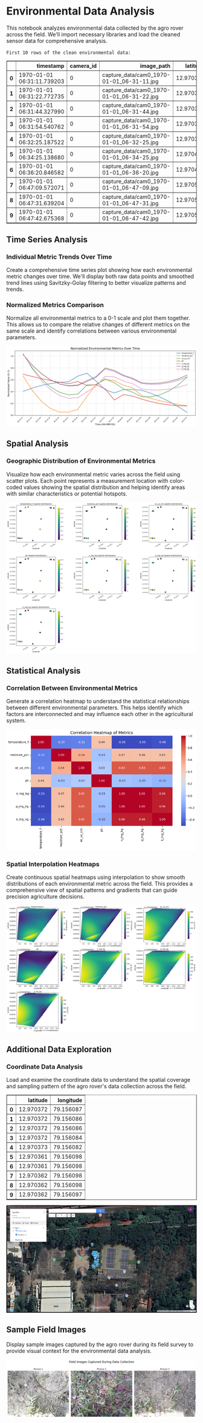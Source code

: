 # Environmental Data Analysis

This notebook analyzes environmental data collected by the agro rover across the field. We'll import necessary libraries and load the cleaned sensor data for comprehensive analysis.


    First 10 rows of the clean environmental data:





<div>
<style scoped>
    .dataframe tbody tr th:only-of-type {
        vertical-align: middle;
    }

    .dataframe tbody tr th {
        vertical-align: top;
    }

    .dataframe thead th {
        text-align: right;
    }
</style>
<table border="1" class="dataframe">
  <thead>
    <tr style="text-align: right;">
      <th></th>
      <th>timestamp</th>
      <th>camera_id</th>
      <th>image_path</th>
      <th>latitude</th>
      <th>longitude</th>
      <th>temperature_f</th>
      <th>moisture_pct</th>
      <th>ec_us_cm</th>
      <th>ph</th>
      <th>n_mg_kg</th>
      <th>p_mg_kg</th>
      <th>k_mg_kg</th>
      <th>time_str</th>
    </tr>
  </thead>
  <tbody>
    <tr>
      <th>0</th>
      <td>1970-01-01 06:31:11.739203</td>
      <td>0</td>
      <td>capture_data/cam0_1970-01-01_06-31-11.jpg</td>
      <td>12.970372</td>
      <td>79.156086</td>
      <td>31.4</td>
      <td>6.7</td>
      <td>337.0</td>
      <td>9.59</td>
      <td>220.0</td>
      <td>300.0</td>
      <td>760.0</td>
      <td>06:31:11</td>
    </tr>
    <tr>
      <th>1</th>
      <td>1970-01-01 06:31:22.772735</td>
      <td>0</td>
      <td>capture_data/cam0_1970-01-01_06-31-22.jpg</td>
      <td>12.970372</td>
      <td>79.156084</td>
      <td>30.1</td>
      <td>6.7</td>
      <td>338.0</td>
      <td>7.67</td>
      <td>220.0</td>
      <td>300.0</td>
      <td>770.0</td>
      <td>06:31:22</td>
    </tr>
    <tr>
      <th>2</th>
      <td>1970-01-01 06:31:44.327990</td>
      <td>0</td>
      <td>capture_data/cam0_1970-01-01_06-31-44.jpg</td>
      <td>12.970372</td>
      <td>79.156084</td>
      <td>28.9</td>
      <td>8.5</td>
      <td>106.0</td>
      <td>10.00</td>
      <td>110.0</td>
      <td>140.0</td>
      <td>370.0</td>
      <td>06:31:44</td>
    </tr>
    <tr>
      <th>3</th>
      <td>1970-01-01 06:31:54.540762</td>
      <td>0</td>
      <td>capture_data/cam0_1970-01-01_06-31-54.jpg</td>
      <td>12.970373</td>
      <td>79.156082</td>
      <td>28.7</td>
      <td>0.0</td>
      <td>354.0</td>
      <td>7.85</td>
      <td>230.0</td>
      <td>310.0</td>
      <td>790.0</td>
      <td>06:31:54</td>
    </tr>
    <tr>
      <th>4</th>
      <td>1970-01-01 06:32:25.187522</td>
      <td>0</td>
      <td>capture_data/cam0_1970-01-01_06-32-25.jpg</td>
      <td>12.970361</td>
      <td>79.156098</td>
      <td>30.0</td>
      <td>0.0</td>
      <td>100.0</td>
      <td>7.41</td>
      <td>100.0</td>
      <td>140.0</td>
      <td>360.0</td>
      <td>06:32:25</td>
    </tr>
    <tr>
      <th>5</th>
      <td>1970-01-01 06:34:25.138680</td>
      <td>0</td>
      <td>capture_data/cam0_1970-01-01_06-34-25.jpg</td>
      <td>12.970415</td>
      <td>79.156106</td>
      <td>32.1</td>
      <td>0.0</td>
      <td>28.0</td>
      <td>10.00</td>
      <td>70.0</td>
      <td>90.0</td>
      <td>240.0</td>
      <td>06:34:25</td>
    </tr>
    <tr>
      <th>6</th>
      <td>1970-01-01 06:36:20.846582</td>
      <td>0</td>
      <td>capture_data/cam0_1970-01-01_06-36-20.jpg</td>
      <td>12.970464</td>
      <td>79.156107</td>
      <td>30.8</td>
      <td>6.1</td>
      <td>154.0</td>
      <td>7.27</td>
      <td>130.0</td>
      <td>180.0</td>
      <td>450.0</td>
      <td>06:36:20</td>
    </tr>
    <tr>
      <th>7</th>
      <td>1970-01-01 06:47:09.572071</td>
      <td>0</td>
      <td>capture_data/cam0_1970-01-01_06-47-09.jpg</td>
      <td>12.970518</td>
      <td>79.156117</td>
      <td>30.9</td>
      <td>0.0</td>
      <td>100.0</td>
      <td>7.88</td>
      <td>100.0</td>
      <td>140.0</td>
      <td>360.0</td>
      <td>06:47:09</td>
    </tr>
    <tr>
      <th>8</th>
      <td>1970-01-01 06:47:31.639204</td>
      <td>0</td>
      <td>capture_data/cam0_1970-01-01_06-47-31.jpg</td>
      <td>12.970518</td>
      <td>79.156117</td>
      <td>31.8</td>
      <td>0.0</td>
      <td>200.0</td>
      <td>9.79</td>
      <td>150.0</td>
      <td>210.0</td>
      <td>530.0</td>
      <td>06:47:31</td>
    </tr>
    <tr>
      <th>9</th>
      <td>1970-01-01 06:47:42.675368</td>
      <td>0</td>
      <td>capture_data/cam0_1970-01-01_06-47-42.jpg</td>
      <td>12.970517</td>
      <td>79.156118</td>
      <td>29.6</td>
      <td>14.1</td>
      <td>272.0</td>
      <td>8.30</td>
      <td>190.0</td>
      <td>260.0</td>
      <td>650.0</td>
      <td>06:47:42</td>
    </tr>
  </tbody>
</table>
</div>



## Time Series Analysis

### Individual Metric Trends Over Time

Create a comprehensive time series plot showing how each environmental metric changes over time. We'll display both raw data points and smoothed trend lines using Savitzky-Golay filtering to better visualize patterns and trends.

### Normalized Metrics Comparison

Normalize all environmental metrics to a 0-1 scale and plot them together. This allows us to compare the relative changes of different metrics on the same scale and identify correlations between various environmental parameters.


    
![png](README_files/README_4_0.png)
    


## Spatial Analysis

### Geographic Distribution of Environmental Metrics

Visualize how each environmental metric varies across the field using scatter plots. Each point represents a measurement location with color-coded values showing the spatial distribution and helping identify areas with similar characteristics or potential hotspots.


    
![png](README_files/README_6_0.png)
    


## Statistical Analysis

### Correlation Between Environmental Metrics

Generate a correlation heatmap to understand the statistical relationships between different environmental parameters. This helps identify which factors are interconnected and may influence each other in the agricultural system.


    
![png](README_files/README_8_0.png)
    


### Spatial Interpolation Heatmaps

Create continuous spatial heatmaps using interpolation to show smooth distributions of each environmental metric across the field. This provides a comprehensive view of spatial patterns and gradients that can guide precision agriculture decisions.


    
![png](README_files/README_10_0.png)
    


## Additional Data Exploration

### Coordinate Data Analysis

Load and examine the coordinate data to understand the spatial coverage and sampling pattern of the agro rover's data collection across the field.




<div>
<style scoped>
    .dataframe tbody tr th:only-of-type {
        vertical-align: middle;
    }

    .dataframe tbody tr th {
        vertical-align: top;
    }

    .dataframe thead th {
        text-align: right;
    }
</style>
<table border="1" class="dataframe">
  <thead>
    <tr style="text-align: right;">
      <th></th>
      <th>latitude</th>
      <th>longitude</th>
    </tr>
  </thead>
  <tbody>
    <tr>
      <th>0</th>
      <td>12.970372</td>
      <td>79.156087</td>
    </tr>
    <tr>
      <th>1</th>
      <td>12.970372</td>
      <td>79.156086</td>
    </tr>
    <tr>
      <th>2</th>
      <td>12.970372</td>
      <td>79.156086</td>
    </tr>
    <tr>
      <th>3</th>
      <td>12.970372</td>
      <td>79.156084</td>
    </tr>
    <tr>
      <th>4</th>
      <td>12.970373</td>
      <td>79.156082</td>
    </tr>
    <tr>
      <th>5</th>
      <td>12.970361</td>
      <td>79.156098</td>
    </tr>
    <tr>
      <th>6</th>
      <td>12.970361</td>
      <td>79.156098</td>
    </tr>
    <tr>
      <th>7</th>
      <td>12.970362</td>
      <td>79.156098</td>
    </tr>
    <tr>
      <th>8</th>
      <td>12.970362</td>
      <td>79.156098</td>
    </tr>
    <tr>
      <th>9</th>
      <td>12.970362</td>
      <td>79.156097</td>
    </tr>
  </tbody>
</table>
</div>




    
![png](README_files/README_13_0.png)
    


## Sample Field Images

Display sample images captured by the agro rover during its field survey to provide visual context for the environmental data analysis.


    
![png](README_files/README_15_0.png)
    

